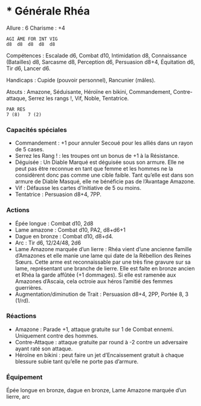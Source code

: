 # * Générale Rhéa

Allure : 6
Charisme : +4

	AGI	ÂME	FOR	INT	VIG
	d8	d8	d8	d8	d8

Compétences : Escalade d6, Combat d10, Intimidation d8, Connaissance (Batailles) d8, Sarcasme d8, Perception d6, Persuasion d8+4, Équitation d6, Tir d6, Lancer d6.

Handicaps : Cupide (pouvoir personnel), Rancunier (mâles).

Atouts : Amazone, Séduisante, Héroïne en bikini, Commandement, Contre-attaque, Serrez les rangs !, Vif, Noble, Tentatrice.

	PAR	RES
	7 (8)	7 (2)

### Capacités spéciales
- Commandement : +1 pour annuler Secoué pour les alliés dans un rayon de 5 cases.
- Serrez les Rang ! : les troupes ont un bonus de +1 à la Résistance.
- Déguisée : Un Diable Marqué est déguisée sous son armure. Elle ne peut pas être reconnue en tant que femme et les hommes ne la considèrent donc pas comme une cible faible. Tant qu’elle est dans son armure de Diable Masqué, elle ne bénéficie pas de l’Avantage Amazone.
- Vif : Défausse les cartes d'Initiative de 5 ou moins.
- Tentatrice : Persuasion d8+4, 7PP.

### Actions

- Épée longue : Combat d10, 2d8
- Lame amazone : Combat d10, PA2, d8+d6+1
- Dague en bronze : Combat d10, d8+d4.
- Arc : Tir d6, 12/24/48, 2d6
- Lame Amazone marquée d’un lierre : Rhéa vient d’une ancienne famille d’Amazones et elle manie une lame qui date de la Rébellion des Reines Sœurs. Cette arme est reconnaissable par une très fine gravure sur sa lame, représentant une branche de lierre. Elle est faite en bronze ancien et Rhéa la garde affûtée (+1 dommages). Si elle est ramenée aux Amazones d’Ascaia, cela octroie aux héros l’amitié des femmes guerrières.
- Augmentation/diminution de Trait : Persuasion d8+4, 2PP, Portée 8, 3 (1/rd).

### Réactions
- Amazone : Parade +1, attaque gratuite sur 1 de Combat ennemi. Uniquement contre des hommes.
- Contre-Attaque : attaque gratuite par round à -2 contre un adversaire ayant raté son attaque.
- Héroïne en bikini : peut faire un jet d’Encaissement gratuit à chaque blessure subie tant qu’elle ne porte pas d’armure.

### Équipement
Épée longue en bronze, dague en bronze, Lame Amazone marquée d’un lierre, arc
